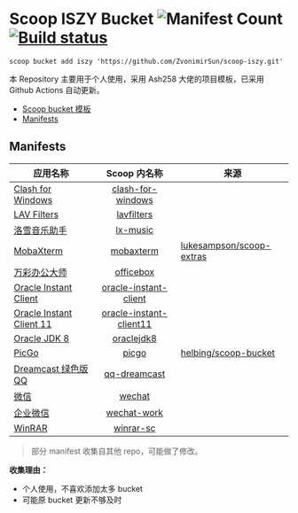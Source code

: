 # Scoop ISZY Bucket ![Manifest Count](https://img.shields.io/badge/manifests-19-brightgreen?style=flat) [![Build status](https://img.shields.io/appveyor/ci/zvonimirsun/scoop-iszy/master?style=flat&logo=appveyor)](https://ci.appveyor.com/project/ZvonimirSun/scoop-iszy)

`scoop bucket add iszy 'https://github.com/ZvonimirSun/scoop-iszy.git'`

本 Repository 主要用于个人使用，采用 Ash258 大佬的项目模板，已采用 Github Actions 自动更新。

- [Scoop bucket 模板](https://github.com/Ash258/GenericBucket)
- [Manifests](#manifests)

## Manifests

| 应用名称                                                                                     |                           Scoop 内名称                           | 来源                                                                    |
| -------------------------------------------------------------------------------------------- | :--------------------------------------------------------------: | ----------------------------------------------------------------------- |
| [Clash for Windows](https://github.com/Fndroid/clash_for_windows_pkg)                        |       [clash-for-windows](./bucket/clash-for-windows.json)       |                                                                         |
| [LAV Filters](https://github.com/Nevcairiel/LAVFilters)                                      |              [lavfilters](./bucket/lavfilters.json)              |                                                                         |
| [洛雪音乐助手](https://github.com/lyswhut/lx-music-desktop)                                  |                [lx-music](./bucket/lx-music.json)                |                                                                         |
| [MobaXterm](https://mobaxterm.mobatek.net/)                                                  |               [mobaxterm](./bucket/mobaxterm.json)               | [lukesampson/scoop-extras](https://github.com/lukesampson/scoop-extras) |
| [万彩办公大师](http://www.wofficebox.com/)                                                   |               [officebox](./bucket/officebox.json)               |                                                                         |
| [Oracle Instant Client](https://www.oracle.com/database/technologies/instant-client.html)    |   [oracle-instant-client](./bucket/oracle-instant-client.json)   |                                                                         |
| [Oracle Instant Client 11](https://www.oracle.com/database/technologies/instant-client.html) | [oracle-instant-client11](./bucket/oracle-instant-client11.json) |                                                                         |
| [Oracle JDK 8](https://www.oracle.com/technetwork/java/javase/overview/index.html)           |              [oraclejdk8](./bucket/oraclejdk8.json)              |                                                                         |
| [PicGo](https://github.com/Molunerfinn/PicGo)                                                |                   [picgo](./bucket/picgo.json)                   | [helbing/scoop-bucket](https://github.com/helbing/scoop-bucket)         |
| [Dreamcast 绿色版 QQ](http://dreamcast2.ys168.com/)                                          |            [qq-dreamcast](./bucket/qq-dreamcast.json)            |                                                                         |
| [微信](https://pc.weixin.qq.com/)                                                            |                  [wechat](./bucket/wechat.json)                  |                                                                         |
| [企业微信](https://work.weixin.qq.com/)                                                      |             [wechat-work](./bucket/wechat-work.json)             |                                                                         |
| [WinRAR](https://www.win-rar.com/)                                                           |               [winrar-sc](./bucket/winrar-sc.json)               |                                                                         |

> 部分 manifest 收集自其他 repo，可能做了修改。

**收集理由：**

- 个人使用，不喜欢添加太多 bucket
- 可能原 bucket 更新不够及时
